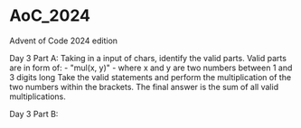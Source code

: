 # AoC_2024
Advent of Code 2024 edition


Day 3 Part A:
    Taking in a input of chars, identify the valid parts. Valid parts are in form of:
        - "mul(x, y)"
        - where x and y are two numbers between 1 and 3 digits long
    Take the valid statements and perform the multiplication of the two numbers within the brackets.
    The final answer is the sum of all valid multiplications.


Day 3 Part B:
